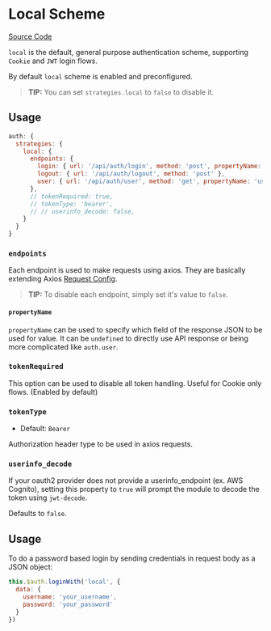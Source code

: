 # Local Scheme

[Source Code](https://github.com/nuxt-community/auth-module/blob/dev/lib/schemes/local.js)

`local` is the default, general purpose authentication scheme, supporting `Cookie` and `JWT` login flows.

By default `local` scheme is enabled and preconfigured.

> **TIP:** You can set `strategies.local` to `false` to disable it.

## Usage

```js
auth: {
  strategies: {
    local: {
      endpoints: {
        login: { url: '/api/auth/login', method: 'post', propertyName: 'token' },
        logout: { url: '/api/auth/logout', method: 'post' },
        user: { url: '/api/auth/user', method: 'get', propertyName: 'user' }
      },
      // tokenRequired: true,
      // tokenType: 'bearer',
      // // userinfo_decode: false,
    }
  }
}
```

### `endpoints`

Each endpoint is used to make requests using axios. They are basically extending Axios [Request Config](https://github.com/axios/axios#request-config).

> **TIP:** To disable each endpoint, simply set it's value to `false`.

#### `propertyName`

`propertyName` can be used to specify which field of the response JSON to be used for value. It can be `undefined` to directly use API response or being more complicated like `auth.user`.

### `tokenRequired`

This option can be used to disable all token handling. Useful for Cookie only flows. \(Enabled by default\)

### `tokenType`

- Default: `Bearer`

 Authorization header type to be used in axios requests.

### `userinfo_decode`

If your oauth2 provider does not provide a userinfo_endpoint (ex. AWS Cognito), setting this property to `true` will prompt the module to decode the token using `jwt-decode`.

Defaults to `false`.

## Usage

To do a password based login by sending credentials in request body as a JSON object:

```js
this.$auth.loginWith('local', {
  data: {
    username: 'your_username',
    password: 'your_password'
  }
})
```
